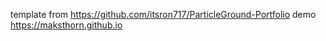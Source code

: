 template from 
https://github.com/itsron717/ParticleGround-Portfolio
demo
https://maksthorn.github.io